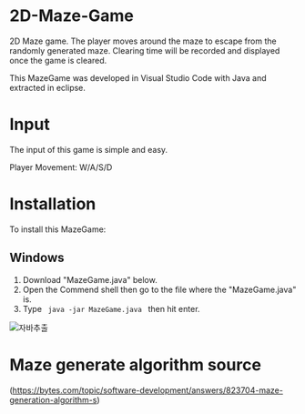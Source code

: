 # 2D-Maze-Game
2D Maze game. The player moves around the maze to escape from the randomly generated maze. Clearing time will be recorded and displayed once the game is cleared.

This MazeGame was developed in Visual Studio Code with Java and extracted in eclipse.

# Input
The input of this game is simple and easy.

Player Movement: W/A/S/D

# Installation
To install this MazeGame:
## Windows
   1. Download "MazeGame.java" below.
   2. Open the Commend shell then go to the file where the "MazeGame.java" is.
   3. Type <code> java -jar MazeGame.java </code> then hit enter.
 
![자바추출](https://user-images.githubusercontent.com/27346965/109091993-cb931580-76e3-11eb-8ebf-b9471228eebb.PNG)
# Maze generate algorithm source
(https://bytes.com/topic/software-development/answers/823704-maze-generation-algorithm-s)
